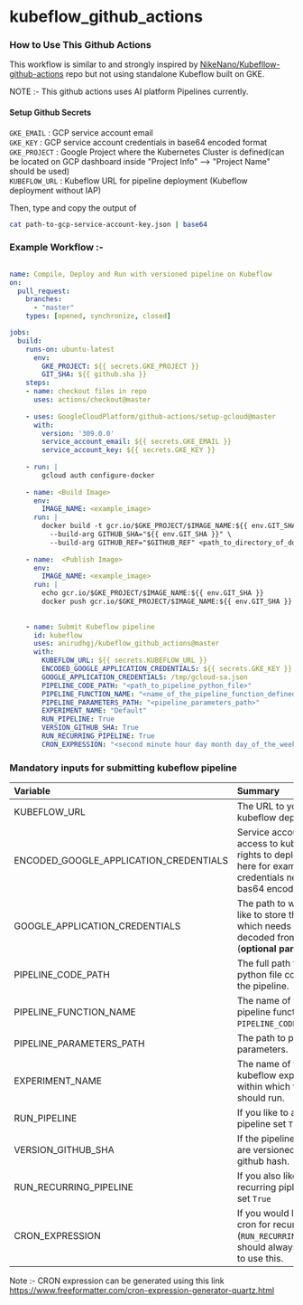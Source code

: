 # kubeflow_github_actions


### How to Use This Github Actions 
This workflow is similar to and strongly inspired by [NikeNano/Kubefllow-github-actions](https://github.com/NikeNano/kubeflow-github-action) repo but not using standalone Kubeflow built on GKE.

NOTE :- This github actions uses AI platform Pipelines currently.


#### Setup Github Secrets

`GKE_EMAIL`  : GCP service account email \
`GKE_KEY` : GCP service account credentials in base64 encoded format \
`GKE_PROJECT` : Google Project where the Kubernetes Cluster is defined(can be located on GCP dashboard inside "Project Info" --> "Project Name" should be used) \
`KUBEFLOW_URL` : Kubeflow URL for pipeline deployment (Kubeflow deployment without IAP)


Then, type and copy the output of 
``` bash
cat path-to-gcp-service-account-key.json | base64
```



### Example Workflow :- 

```yaml

name: Compile, Deploy and Run with versioned pipeline on Kubeflow
on:
  pull_request:
    branches:
      - "master"
    types: [opened, synchronize, closed]

jobs:
  build:
    runs-on: ubuntu-latest
      env:
        GKE_PROJECT: ${{ secrets.GKE_PROJECT }}
        GIT_SHA: ${{ github.sha }}
    steps:
    - name: checkout files in repo
      uses: actions/checkout@master
      
    - uses: GoogleCloudPlatform/github-actions/setup-gcloud@master
      with:
        version: '309.0.0'
        service_account_email: ${{ secrets.GKE_EMAIL }}
        service_account_key: ${{ secrets.GKE_KEY }}
    
    - run: |
        gcloud auth configure-docker
       
    - name: <Build Image>
      env: 
        IMAGE_NAME: <example_image>
      run: |
        docker build -t gcr.io/$GKE_PROJECT/$IMAGE_NAME:${{ env.GIT_SHA }} \
          --build-arg GITHUB_SHA="${{ env.GIT_SHA }}" \
          --build-arg GITHUB_REF="$GITHUB_REF" <path_to_directory_of_dockerfile>
                                              
    - name:  <Publish Image> 
      env: 
        IMAGE_NAME: <example_image>
      run: |
        echo gcr.io/$GKE_PROJECT/$IMAGE_NAME:${{ env.GIT_SHA }}
        docker push gcr.io/$GKE_PROJECT/$IMAGE_NAME:${{ env.GIT_SHA }}
  
  
    - name: Submit Kubeflow pipeline
      id: kubeflow
      uses: anirudhgj/kubeflow_github_actions@master
      with:
        KUBEFLOW_URL: ${{ secrets.KUBEFLOW_URL }}
        ENCODED_GOOGLE_APPLICATION_CREDENTIALS: ${{ secrets.GKE_KEY }}
        GOOGLE_APPLICATION_CREDENTIALS: /tmp/gcloud-sa.json
        PIPELINE_CODE_PATH: "<path_to_pipeline_python_file>"
        PIPELINE_FUNCTION_NAME: "<name_of_the_pipeline_function_defined_in_the_pipeline_python_file>"
        PIPELINE_PARAMETERS_PATH: "<pipeline_parameters_path>"
        EXPERIMENT_NAME: "Default"
        RUN_PIPELINE: True
        VERSION_GITHUB_SHA: True
        RUN_RECURRING_PIPELINE: True
        CRON_EXPRESSION: "<second minute hour day month day_of_the_week> [This example runs 15 minutes per hour :- 0 15 * ? * *]"
 ```      
        
### Mandatory inputs for submitting kubeflow pipeline

| Variable | Summary |
|:---|:---|
| KUBEFLOW_URL | The URL to your kubeflow deployment |
| ENCODED_GOOGLE_APPLICATION_CREDENTIALS | Service account with access to kubeflow and rights to deploy, see here for example, the credentials needs to be bas64 encoded. |
| GOOGLE_APPLICATION_CREDENTIALS | The path to where you like to store the secrets, which needs to be decoded from GKE_KEY (**optional parameter**). |
| PIPELINE_CODE_PATH | The full path to the python file containing the pipeline. |
| PIPELINE_FUNCTION_NAME | The name of the pipeline function the `PIPELINE_CODE_PATH` file. |
| PIPELINE_PARAMETERS_PATH | The path to pipeline parameters. |
| EXPERIMENT_NAME | The name of the kubeflow experiment within which the pipeline should run. |
| RUN_PIPELINE | If you like to also run the pipeline set `True`. |
| VERSION_GITHUB_SHA | If the pipeline containers are versioned with the github hash. |
| RUN_RECURRING_PIPELINE | If you also like to run recurring pipline runs set `True` |
| CRON_EXPRESSION | If you would like to set cron for recurring runs (`RUN_RECURRING_PIPELINE` should always be "True" to use this. |

Note :- CRON expression can be generated using this link https://www.freeformatter.com/cron-expression-generator-quartz.html